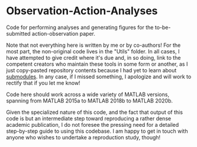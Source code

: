 # Observation-Action-Analyses
 Code for performing analyses and generating figures for the to-be-submitted action-observation paper.

 Note that not everything here is written by me or by co-authors! For the most part, the non-original code lives in the "Utils" folder. In all cases, I have attempted to give credit where it's due and, in so doing, link to the competent creators who maintain these tools in some form or another, as I just copy-pasted repository contents because I had yet to learn about [submodules](https://git-scm.com/book/en/v2/Git-Tools-Submodules). In any case, if I missed something, I apologize and will work to rectify that if you let me know!

 Code here should work across a wide variety of MATLAB versions, spanning from MATLAB 2015a to MATLAB 2018b to MATLAB 2020b.

 Given the specialized nature of this code, and the fact that output of this code is but an intermediate step toward reproducing a rather dense academic publication, I do not foresee the pressing need for a detailed step-by-step guide to using this codebase. I am happy to get in touch with anyone who wishes to undertake a reproduction study, though!
